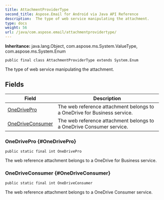 ```yaml
---
title: AttachmentProviderType
second_title: Aspose.Email for Android via Java API Reference
description:  The type of web service manipulating the attachment.
type: docs
weight: 56
url: /java/com.aspose.email/attachmentprovidertype/
---
```

**Inheritance:**
java.lang.Object, com.aspose.ms.System.ValueType, com.aspose.ms.System.Enum
```
public final class AttachmentProviderType extends System.Enum
```

The type of web service manipulating the attachment.
## Fields

| Field | Description |
| --- | --- |
| [OneDrivePro](#OneDrivePro) | The web reference attachment belongs to a OneDrive for Business service. |
| [OneDriveConsumer](#OneDriveConsumer) | The web reference attachment belongs to a OneDrive Consumer service. |
### OneDrivePro {#OneDrivePro}
```
public static final int OneDrivePro
```


The web reference attachment belongs to a OneDrive for Business service.

### OneDriveConsumer {#OneDriveConsumer}
```
public static final int OneDriveConsumer
```


The web reference attachment belongs to a OneDrive Consumer service.


